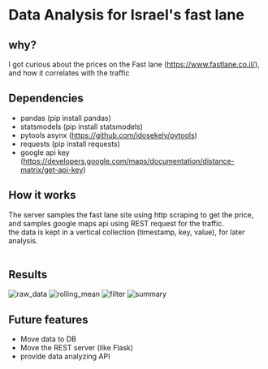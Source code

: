 Data Analysis for Israel's fast lane
====================================

why?
-----
I got curious about the prices on the Fast lane (https://www.fastlane.co.il/),
and how it correlates with the traffic

Dependencies
----------------
* pandas (pip install pandas)
* statsmodels (pip install statsmodels)
* pytools asynx (https://github.com/idosekely/pytools)
* requests (pip install requests)
* google api key (https://developers.google.com/maps/documentation/distance-matrix/get-api-key)

How it works
------------
The server samples the fast lane site using http scraping to get the price,
and samples google maps api using REST request for the traffic.<br>
the data is kept in a vertical collection (timestamp, key, value), for later analysis. <br>
<br>

Results
-------
![raw_data](https://cloud.githubusercontent.com/assets/10169406/14228468/75473078-f91e-11e5-8a7d-21e3425b47c7.png)
![rolling_mean](https://cloud.githubusercontent.com/assets/10169406/14228469/7548dbe4-f91e-11e5-840a-735e150ae660.png)
![filter](https://cloud.githubusercontent.com/assets/10169406/14228467/753e9012-f91e-11e5-8da2-cb2e2b5180e1.png)
![summary](https://cloud.githubusercontent.com/assets/10169406/14228470/754be4c4-f91e-11e5-84d5-08539f67235e.png)

Future features
---------------
* Move data to DB
* Move the REST server (like Flask)
* provide data analyzing API
